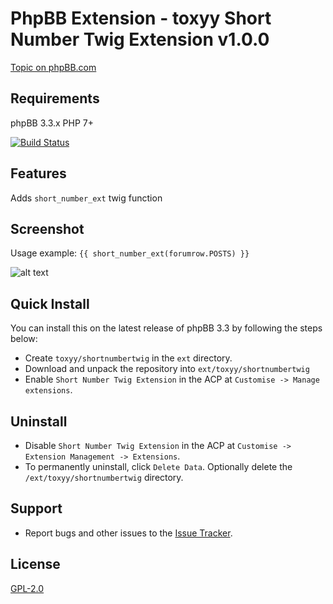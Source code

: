 # PhpBB Extension - toxyy Short Number Twig Extension v1.0.0

[Topic on phpBB.com](https://www.phpbb.com/community/viewtopic.php?t=2566181)

## Requirements

phpBB 3.3.x PHP 7+

[![Build Status](https://travis-ci.org/toxyy/shortnumbertwig.svg?branch=master)](https://travis-ci.org/toxyy/shortnumbertwig)
## Features

Adds `short_number_ext` twig function

## Screenshot

Usage example: `{{ short_number_ext(forumrow.POSTS) }}`

![alt text](https://i.snipboard.io/tQVbdR.jpg)

## Quick Install

You can install this on the latest release of phpBB 3.3 by following the steps below:

* Create `toxyy/shortnumbertwig` in the `ext` directory.
* Download and unpack the repository into `ext/toxyy/shortnumbertwig`
* Enable `Short Number Twig Extension` in the ACP at `Customise -> Manage extensions`.

## Uninstall

* Disable `Short Number Twig Extension` in the ACP at `Customise -> Extension Management -> Extensions`.
* To permanently uninstall, click `Delete Data`. Optionally delete the `/ext/toxyy/shortnumbertwig` directory.

## Support

* Report bugs and other issues to the [Issue Tracker](https://github.com/toxyy/shortnumbertwig/issues).

## License

[GPL-2.0](license.txt)
